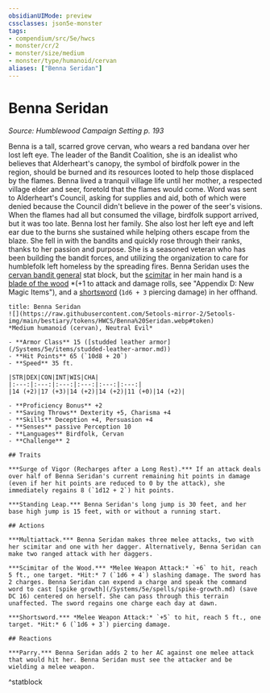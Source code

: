 ```yaml
---
obsidianUIMode: preview
cssclasses: json5e-monster
tags:
- compendium/src/5e/hwcs
- monster/cr/2
- monster/size/medium
- monster/type/humanoid/cervan
aliases: ["Benna Seridan"]
---
```

# Benna Seridan
*Source: Humblewood Campaign Setting p. 193*  

Benna is a tall, scarred grove cervan, who wears a red bandana over her lost left eye. The leader of the Bandit Coalition, she is an idealist who believes that Alderheart's canopy, the symbol of birdfolk power in the region, should be burned and its resources looted to help those displaced by the flames. Benna lived a tranquil village life until her mother, a respected village elder and seer, foretold that the flames would come. Word was sent to Alderheart's Council, asking for supplies and aid, both of which were denied because the Council didn't believe in the power of the seer's visions. When the flames had all but consumed the village, birdfolk support arrived, but it was too late. Benna lost her family. She also lost her left eye and left ear due to the burns she sustained while helping others escape from the blaze. She fell in with the bandits and quickly rose through their ranks, thanks to her passion and purpose. She is a seasoned veteran who has been building the bandit forces, and utilizing the organization to care for humblefolk left homeless by the spreading fires. Benna Seridan uses the [cervan bandit general](/Systems/5e/bestiary/humanoid/cervan-bandit-general-hwcs.md) stat block, but the [scimitar](/Systems/5e/items/scimitar.md) in her main hand is a [blade of the wood](/Systems/5e/items/blade-of-the-wood-hwcs.md) *(+1 to attack and damage rolls, see "Appendix D: New Magic Items"), and a [shortsword](/Systems/5e/items/shortsword.md) (`1d6 + 3` piercing damage) in her offhand.

```ad-statblock
title: Benna Seridan
![](https://raw.githubusercontent.com/5etools-mirror-2/5etools-img/main/bestiary/tokens/HWCS/Benna%20Seridan.webp#token)
*Medium humanoid (cervan), Neutral Evil*

- **Armor Class** 15 ([studded leather armor](/Systems/5e/items/studded-leather-armor.md))
- **Hit Points** 65 (`10d8 + 20`)
- **Speed** 35 ft.

|STR|DEX|CON|INT|WIS|CHA|
|:---:|:---:|:---:|:---:|:---:|:---:|
|14 (+2)|17 (+3)|14 (+2)|14 (+2)|11 (+0)|14 (+2)|

- **Proficiency Bonus** +2
- **Saving Throws** Dexterity +5, Charisma +4
- **Skills** Deception +4, Persuasion +4
- **Senses** passive Perception 10
- **Languages** Birdfolk, Cervan
- **Challenge** 2

## Traits

***Surge of Vigor (Recharges after a Long Rest).*** If an attack deals over half of Benna Seridan's current remaining hit points in damage (even if her hit points are reduced to 0 by the attack), she immediately regains 8 (`1d12 + 2`) hit points.

***Standing Leap.*** Benna Seridan's long jump is 30 feet, and her base high jump is 15 feet, with or without a running start.

## Actions

***Multiattack.*** Benna Seridan makes three melee attacks, two with her scimitar and one with her dagger. Alternatively, Benna Seridan can make two ranged attack with her daggers.

***Scimitar of the Wood.*** *Melee Weapon Attack:* `+6` to hit, reach 5 ft., one target. *Hit:* 7 (`1d6 + 4`) slashing damage. The sword has 2 charges. Benna Seridan can expend a charge and speak the command word to cast [spike growth](/Systems/5e/spells/spike-growth.md) (save DC 16) centered on herself. She can pass through this terrain unaffected. The sword regains one charge each day at dawn.

***Shortsword.*** *Melee Weapon Attack:* `+5` to hit, reach 5 ft., one target. *Hit:* 6 (`1d6 + 3`) piercing damage.

## Reactions

***Parry.*** Benna Seridan adds 2 to her AC against one melee attack that would hit her. Benna Seridan must see the attacker and be wielding a melee weapon.
```
^statblock
